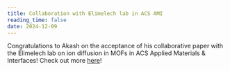 ```yaml
---
title: Collaboration with Elimelech lab in ACS AMI
reading_time: false
date: 2024-12-09
---
```

Congratulations to Akash on the acceptance of his collaborative paper with the Elimelech lab on ion diffusion in MOFs in ACS Applied Materials & Interfaces! Check out more [here](/publication/violet-tuning-2025/)!

<!--more-->
